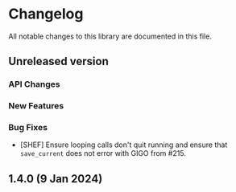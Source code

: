 <!-- markdownlint-configure-file {"MD024": { "siblings_only": true } } -->
# Changelog

All notable changes to this library are documented in this file.

## Unreleased version

### API Changes

### New Features

### Bug Fixes

- [SHEF] Ensure looping calls don't quit running and ensure that `save_current`
does not error with GIGO from #215.

## **1.4.0** (9 Jan 2024)
